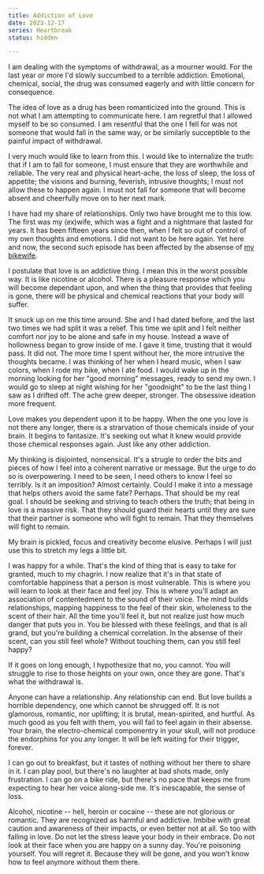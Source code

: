 ```yaml
---
title: Addiction of Love
date: 2023-12-17
series: Heartbreak
status: hidden

---
```


I am dealing with the symptoms of withdrawal, as a mourner would. For
the last year or more I'd slowly succumbed to a terrible addiction.
Emotional, chemical, social, the drug was consumed eagerly and with
little concern for consequence.

The idea of love as a drug has been romanticized into the ground. This
is not what I am attempting to communicate here. I am regretful that I
allowed myself to be so consumed. I am resentful that the one I fell
for was not someone that would fall in the same way, or be similarly
succeptible to the painful impact of withdrawal.

I very much would like to learn from this. I would like to internalize
the truth: that if I am to fall for someone, I must ensure that they
are worthwhile and reliable. The very real and physical heart-ache,
the loss of sleep, the loss of appetite; the visions and burning,
feverish, intrusive thoughts; I must not allow these to happen
again. I must not fall for someone that will become absent and
cheerfully move on to her next mark.

I have had my share of relationships. Only two have brought me to this
low. The first was my (ex)wife, which was a fight and a nightmare that
lasted for years. It has been fifteen years since then, when I felt so
out of control of my own thoughts and emotions. I did not want to be
here again. Yet here and now, the second such episode has been
affected by the absense of [my bikewife].

[my bikewife]: {filename}/blog/2023-11-07-year-one-of-cycling.md

I postulate that love is an addictive thing. I mean this in the worst
possible way. It is like nicotine or alcohol. There is a pleasure
response which you will become dependant upon, and when the thing that
provides that feeling is gone, there will be physical and chemical
reactions that your body will suffer.

It snuck up on me this time around. She and I had dated before, and
the last two times we had split it was a relief. This time we split
and I felt neither comfort nor joy to be alone and safe in my house.
Instead a wave of hollowness began to grow inside of me. I gave it
time, trusting that it would pass. It did not. The more time I spent
without her, the more intrusive the thoughts became. I was thinking of
her when I heard music, when I saw colors, when I rode my bike, when I
ate food. I would wake up in the morning looking for her "good
morning" messages, ready to send my own. I would go to sleep at night
wishing for her "goodnight" to be the last thing I saw as I drifted
off. The ache grew deeper, stronger. The obsessive ideation more
frequent.

Love makes you dependent upon it to be happy. When the one you love is
not there any longer, there is a strarvation of those chemicals inside
of your brain. It begins to fantasize. It's seeking out what it knew
would provide those chemical responses again. Just like any other
addiction.

My thinking is disjointed, nonsensical. It's a strugle to order the
bits and pieces of how I feel into a coherent narrative or message.
But the urge to do so is overpowering. I need to be seen, I need
others to know I feel so terribly. Is it an imposition? Almost
certainly. Could I make it into a message that helps others avoid the
same fate? Perhaps. That should be my real goal. I should be seeking
and striving to teach others the truth; that being in love is a
massive risk. That they should guard their hearts until they are sure
that their partner is someone who will fight to remain. That they
themselves will fight to remain.

My brain is pickled, focus and creativity become elusive. Perhaps I
will just use this to stretch my legs a little bit.

I was happy for a while. That's the kind of thing that is easy to take
for granted, much to my chagrin. I now realize that it's in that state
of comfortable happiness that a person is most vulnerable. This is
where you will learn to look at their face and feel joy. This is where
you'll adapt an association of contentedment to the sound of their
voice. The mind builds relationships, mapping happiness to the feel of
their skin, wholeness to the scent of their hair. All the time you'll
feel it, but not realize just how much danger that puts you in. You
be blessed with these feelings, and that is all grand, but you're
building a chemical correlation. In the absense of their scent, can
you still feel whole? Without touching them, can you still feel happy?

If it goes on long enough, I hypothesize that no, you cannot. You will
struggle to rise to those heights on your own, once they are
gone. That's what the withdrawal is.

Anyone can have a relationship. Any relationship can end. But love
builds a horrible dependency, one which cannot be shrugged off. It is
not glamorous, romantic, nor uplifting; it is brutal, mean-spirited,
and hurtful. As much good as you felt with them, you will fail to feel
again in their absense. Your brain, the electro-chemical componentry
in your skull, will not produce the endorphins for you any longer. It
will be left waiting for their trigger, forever.

I can go out to breakfast, but it tastes of nothing without her there
to share in it. I can play pool, but there's no laughter at bad shots
made, only frustration. I can go on a bike ride, but there's no pace
that keeps me from expecting to hear her voice along-side me. It's
inescapable, the sense of loss.

Alcohol, nicotine -- hell, heroin or cocaine -- these are not glorious
or romantic. They are recognized as harmful and addictive. Imbibe with
great caution and awareness of their impacts, or even better not at
all. So too with falling in love. Do not let the stress leave your
body in their embrace. Do not look at their face when you are happy on
a sunny day. You're poisoning yourself. You will regret it. Because
they will be gone, and you won't know how to feel anymore without them
there.

